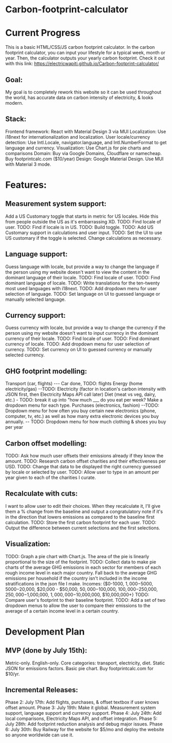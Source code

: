 # Carbon-footprint-calculator
# Current Progress
This is a basic HTML/CSS/JS carbon footprint calculator. 
In the carbon footprint calculator, you can input your lifestyle for a typical week, month or year. Then, the calculator outputs your yearly carbon footprint.
Check it out with this link: https://electricwapiti.github.io/Carbon-footprint-calculator/

## Goal:
My goal is to completely rework this website so it can be used throughout the world, has accurate data on carbon intensity of electricity, & looks modern.

## Stack:
Frontend framework: React with Material Design 3 via MUI
Localization: Use i18next for internationalization and localization.
User locale/currency detection: Use Intl.Locale, navigator.language, and Intl.NumberFormat to get language and currency.
Visualization: Use Chart.js for pie charts and comparisons
Domain: Buy via Google Domains, Cloudflare or namecheap. Buy footprintcalc.com ($10/year)
Design: Google Material Design. Use MUI with Material 3 mode.

# Features:
## Measurement system support:
Add a US Customary toggle that starts in metric for US locales. Hide this from people outside the US as it's embarrassing XD.
TODO: Find locale of user.
TODO: Find if locale is in US.
TODO: Build toggle.
TODO: Add US Customary support in calculations and user input.
TODO: Set the UI to use US customary if the toggle is selected. Change calculations as necessary.


## Language support:
Guess language with locale, but provide a way to change the language if the person using my website doesn't want to view the content in the dominant language of their locale.
TODO: Find locale of user.
TODO: Find dominant language of locale.
TODO: Write translations for the ten-twenty most used languages with i18next.
TODO: Add dropdown menu for user selection of language.
TODO: Set language on UI to guessed language or manually selected language.


## Currency support:
Guess currency with locale, but provide a way to change the currency if the person using my website doesn't want to input currency in the dominant currency of their locale.
TODO: Find locale of user.
TODO: Find dominant currency of locale.
TODO: Add dropdown menu for user selection of currency.
TODO: Set currency on UI to guessed currency or manually selected currency.

## GHG footprint modelling:

Transport (car, flights)    --- Car done, TODO: flights
Energy (home electricity/gas) --TODO: Electricity (factor in location's carbon intensity with JSON first, then Electricity Maps API call later)
Diet (meat vs veg, dairy, etc.) - TODO: break it up into "how much ___ do you eat per week? Make a dropdown menu for each type.
Purchases (electronics, fashion) --TODO: Dropdown menu for how often you buy certain new electronics (phone, computer, tv, etc.) as well as how many extra electronic devices you buy annually.
                                -- TODO: Dropdown menu for how much clothing & shoes you buy per year


## Carbon offset modelling:
TODO: Ask how much user offsets their emissions already if they know the amount.
TODO: Research carbon offset charities and their effectiveness per USD.
TODO: Change that data to be displayed the right currency guessed by locale or selected by user.
TODO: Allow user to type in an amount per year given to each of the charities I curate.

## Recalculate with cuts: 
I want to allow user to edit their choices. When they recalculate it, I'll give them a % change from the baseline and output a congratulatory note if it's in the direction that lowers emissions as compared to the baseline first calculation.
TODO: Store the first carbon footprint for each user.
TODO: Output the difference between current selections and the first selections.

## Visualization:
TODO: Graph a pie chart with Chart.js. The area of the pie is linearly proportional to the size of the footprint.
TODO: Collect data to make pie charts of the average GHG emissions in each sector for members of each rough income level in each major country. Fall back to the average GHG emissions per household if the country isn't included in the income stratifications in the json file I make. Incomes: {$0-1000, $1,000-$5000, $5000-$20,000, $20,000 - $50,000, $50,000-$100,000, $100,000-$250,000, $250,000-$1,000,000, $1,000,000-$10,000,000, $10,000,000+}
TODO: Compare user's footprint to their baseline footprint.
TODO: Add a set of two dropdown menus to allow the user to compare their emissions to the average of a certain income level in a certain country.

# Development Plan
## MVP (done by July 15th):
Metric-only.
English-only.
Core categories: transport, electricity, diet.
Static JSON for emissions factors.
Basic pie chart.
Buy footprintcalc.com for $10/yr.

## Incremental Releases:
Phase 2: July 17th: Add flights, purchases, & offset textbox if user knows offset amount.
Phase 3: July 19th: Make it global. Measurement system support, language support and currency support.
Phase 4: July 24th: Add local comparisons, Electricity Maps API, and offset integration.
Phase 5: July 28th: Add footprint reduction analysis and debug major issues.
Phase 6: July 30th: Buy Railway for the website for $5/mo and deploy the website so anyone worldwide can use it.
